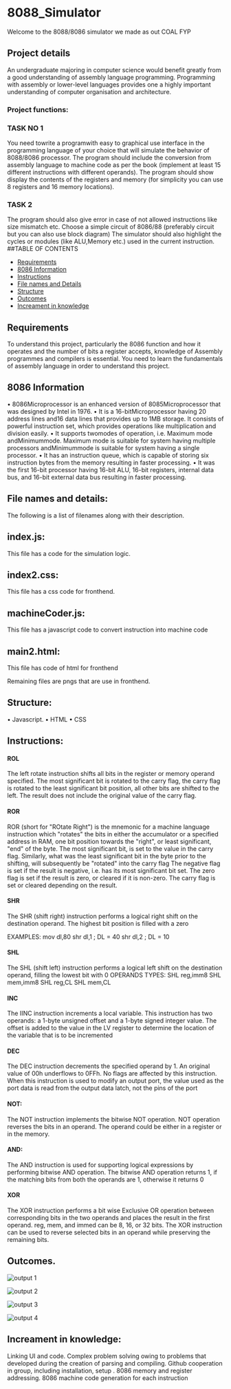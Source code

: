 # 8088_Simulator
Welcome to the 8088/8086 simulator we made as out COAL FYP
## Project details
An undergraduate majoring in computer science would benefit greatly from a good understanding
of assembly language programming. Programming with assembly or lower-level
languages provides one a highly important understanding of computer organisation and
architecture.
### Project functions:
### TASK NO 1
You need towrite a programwith easy to graphical use interface in the programming language
of your choice that will simulate the behavior of 8088/8086 processor. The program should
include the conversion from assembly language to machine code as per the book (implement
at least 15 different instructions with different operands). The program should show display
the contents of the registers and memory (for simplicity you can use 8 registers and 16
memory locations).
### TASK 2
The program should also give error in case of not allowed instructions like size mismatch etc.
Choose a simple circuit of 8086/88 (preferably circuit but you can also use block diagram)
The simulator should also highlight the cycles or modules (like ALU,Memory etc.) used in
the current instruction.
##TABLE OF CONTENTS
* [Requirements](#Requirements)
* [8086 Information](#8086-information)
* [Instructions ](#Instructions)
* [File names and Details](#File-names-and-Details)
* [Structure](#Structure)
* [Outcomes](#Outcomes)
* [Increament in knowledge](#Increament-in-knowledge)

## Requirements
To understand this project, particularly the 8086 function and how it operates and the number of bits a register accepts, knowledge of Assembly programmes and compilers is essential. You need to learn the fundamentals of assembly language in order to understand this project.
## 8086 Information


• 8086Microprocessor is an enhanced version of 8085Microprocessor that was designed
by Intel in 1976.
• It is a 16-bitMicroprocessor having 20 address lines and16 data lines that provides up
to 1MB storage. It consists of powerful instruction set, which provides operations like
multiplication and division easily.
• It supports twomodes of operation, i.e. Maximum mode andMinimummode. Maximum
mode is suitable for system having multiple processors andMinimummode is
suitable for system having a single processor.
• It has an instruction queue, which is capable of storing six instruction bytes from the
memory resulting in faster processing.
• It was the first 16-bit processor having 16-bit ALU, 16-bit registers, internal data bus,
and 16-bit external data bus resulting in faster processing.


## File names and details:
The following is a list of filenames along with their description.

## index.js:
This file has a code for the simulation logic.
## index2.css:
This file has a css code for fronthend.
## machineCoder.js:
This file has a javascript code to convert instruction into machine code
## main2.html:
This file has code of html for fronthend

Remaining files are pngs that are use in fronthend.

## Structure:

• Javascript.
• HTML
• CSS

## Instructions:
#### ROL
The left rotate instruction shifts all bits in the register or memory operand specified. The most significant bit is rotated to the carry flag,
the carry flag is rotated to the least significant bit position, all other bits are shifted to the left. 
The result does not include the original value of the carry flag.


#### ROR
ROR (short for "ROtate Right") is the mnemonic for a machine language instruction which "rotates" the bits in either the accumulator or a specified address in RAM, one bit position towards the "right", or least significant, "end" of the byte. The most significant bit, is set to the value in the carry flag. Similarly, what was the least significant bit in the byte prior to the shifting, will subsequently be "rotated" into the carry flag
    The negative flag is set if the result is negative, i.e. has its most significant bit set.
    The zero flag is set if the result is zero, or cleared if it is non-zero.
    The carry flag is set or cleared depending on the result.

#### SHR
The SHR (shift right) instruction performs a logical
right shift on the destination operand. The highest bit
position is filled with a zero

EXAMPLES:
mov dl,80
shr dl,1 ; DL = 40
shr dl,2 ; DL = 10

#### SHL
The SHL (shift left) instruction performs a logical left
shift on the destination operand, filling the lowest bit
with 0
OPERANDS TYPES:
SHL reg,imm8
SHL mem,imm8
SHL reg,CL
SHL mem,CL


#### INC

The IINC instruction increments a local variable. This instruction has two operands: 
a 1-byte unsigned offset and a 1-byte signed integer value.
The offset is added to the value in the LV register to determine the location of the variable that is to be incremented

#### DEC
The DEC instruction decrements the specified operand by 1. An original value of 00h underflows to 0FFh.
No flags are affected by this instruction. When this instruction is used to modify an output port, the value used as
the port data is read from the output data latch, not the pins of the port

#### NOT:
The NOT instruction implements the bitwise NOT operation. NOT operation reverses the bits in an operand.
The operand could be either in a register or in the memory.


#### AND:

The AND instruction is used for supporting logical expressions by performing bitwise AND operation.
The bitwise AND operation returns 1, if the matching bits from both the operands are 1, otherwise it returns 0


#### XOR
The XOR instruction performs a bit wise Exclusive OR operation between corresponding bits in the two operands and places
the result in the first operand. reg, mem, and immed can be 8, 16, or 32 bits. 
The XOR instruction can be used to reverse selected bits in an operand while preserving the remaining bits.



## Outcomes.


![output 1](https://user-images.githubusercontent.com/119393518/205510584-43cead85-f623-4537-a2eb-6b55a653ab21.PNG)




![output 2](https://user-images.githubusercontent.com/119393518/205510632-8227f2d1-f732-4996-a781-2faf7f4bd8f6.PNG)



![output 3](https://user-images.githubusercontent.com/119393518/205510597-74f32a65-5e07-481f-bfa0-41ee2eeeb4d3.PNG)



![output 4](https://user-images.githubusercontent.com/119393518/205510600-25cdd788-eb35-4e36-9dbd-1404017b6719.PNG)



## Increament in knowledge:


Linking UI and code. Complex problem solving owing to problems that
developed during the creation of parsing and compiling. Github cooperation in group,
including installation, setup . 8086 memory and register addressing. 8086 machine code
generation for each instruction









